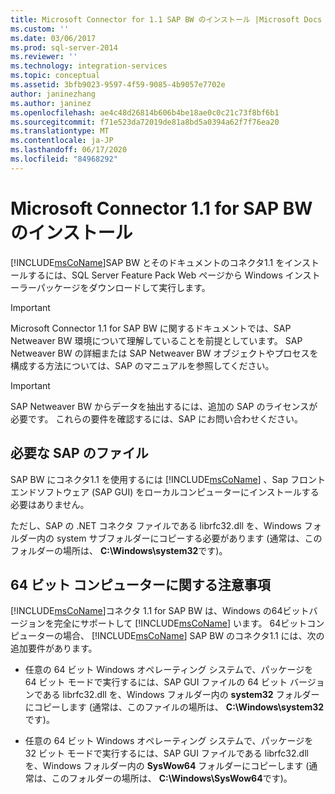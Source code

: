 ```yaml
---
title: Microsoft Connector for 1.1 SAP BW のインストール |Microsoft Docs
ms.custom: ''
ms.date: 03/06/2017
ms.prod: sql-server-2014
ms.reviewer: ''
ms.technology: integration-services
ms.topic: conceptual
ms.assetid: 3bfb9023-9597-4f59-9085-4b9057e7702e
author: janinezhang
ms.author: janinez
ms.openlocfilehash: ae4c48d26814b606b4be18ae0c0c21c73f8bf6b1
ms.sourcegitcommit: f71e523da72019de81a8bd5a0394a62f7f76ea20
ms.translationtype: MT
ms.contentlocale: ja-JP
ms.lasthandoff: 06/17/2020
ms.locfileid: "84968292"
---
```

# <a name="installing-the-microsoft-connector-for-11-sap-bw"></a>Microsoft Connector 1.1 for SAP BW のインストール
  [!INCLUDE[msCoName](../includes/msconame-md.md)]SAP BW とそのドキュメントのコネクタ1.1 をインストールするには、SQL Server Feature Pack Web ページから Windows インストーラーパッケージをダウンロードして実行します。  
  
> [!IMPORTANT]  
>  Microsoft Connector 1.1 for SAP BW に関するドキュメントでは、SAP Netweaver BW 環境について理解していることを前提としています。 SAP Netweaver BW の詳細または SAP Netweaver BW オブジェクトやプロセスを構成する方法については、SAP のマニュアルを参照してください。  
  
> [!IMPORTANT]  
>  SAP Netweaver BW からデータを抽出するには、追加の SAP のライセンスが必要です。 これらの要件を確認するには、SAP にお問い合わせください。  
  
## <a name="required-sap-files"></a>必要な SAP のファイル  
 SAP BW にコネクタ1.1 を使用するには [!INCLUDE[msCoName](../includes/msconame-md.md)] 、Sap フロントエンドソフトウェア (SAP GUI) をローカルコンピューターにインストールする必要はありません。  
  
 ただし、SAP の .NET コネクタ ファイルである librfc32.dll を、Windows フォルダー内の system サブフォルダーにコピーする必要があります (通常は、このフォルダーの場所は、 **C:\Windows\system32**です)。  
  
## <a name="considerations-for-64-bit-computers"></a>64 ビット コンピューターに関する注意事項  
 [!INCLUDE[msCoName](../includes/msconame-md.md)]コネクタ 1.1 for SAP BW は、Windows の64ビットバージョンを完全にサポートして [!INCLUDE[msCoName](../includes/msconame-md.md)] います。 64ビットコンピューターの場合、 [!INCLUDE[msCoName](../includes/msconame-md.md)] SAP BW のコネクタ1.1 には、次の追加要件があります。  
  
-   任意の 64 ビット Windows オペレーティング システムで、パッケージを 64 ビット モードで実行するには、SAP GUI ファイルの 64 ビット バージョンである librfc32.dll を、Windows フォルダー内の **system32** フォルダーにコピーします (通常は、このファイルの場所は、 **C:\Windows\system32**です)。  
  
-   任意の 64 ビット Windows オペレーティング システムで、パッケージを 32 ビット モードで実行するには、SAP GUI ファイルである librfc32.dll を、Windows フォルダー内の **SysWow64** フォルダーにコピーします (通常は、このフォルダーの場所は、 **C:\Windows\SysWow64**です)。  
  
  
